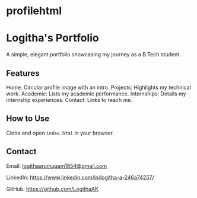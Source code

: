 # profilehtml
# Logitha's Portfolio 

A simple, elegant portfolio showcasing my journey as a B.Tech student .

## Features
Home: Circular profile image with an intro.
Projects: Highlights my technical work.
Academic: Lists my academic performance.
Internships: Details my internship experiences.
Contact: Links to reach me.

## How to Use
Clone and open `index.html` in your browser.

## Contact
Email: logithaarumugam1854@gmail.com

LinkedIn: https://www.linkedin.com/in/logitha-a-246a74257/

GitHub: https://github.com/LogithaAK
